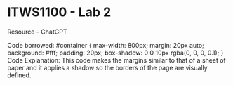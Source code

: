 <!-- # itws1100-lab02 -->

# ITWS1100 - Lab 2

Resource - ChatGPT


Code borrowed:
#container {
            max-width: 800px;
            margin: 20px auto;
            background: #fff;
            padding: 20px;
            box-shadow: 0 0 10px rgba(0, 0, 0, 0.1);
}
Code Explanation: This code makes the margins similar to that of a sheet of paper and it applies a shadow so the borders of the page are visually defined.



